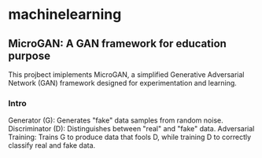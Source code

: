 # machinelearning
## MicroGAN: A GAN framework for education purpose 
This projbect imiplements MicroGAN, a simplified Generative Adversarial Network (GAN) framework designed for experimentation and learning. 
### Intro
Generator (G): Generates "fake" data samples from random noise.
Discriminator (D): Distinguishes between "real" and "fake" data.
Adversarial Training: Trains G to produce data that fools D, while training D to correctly classify real and fake data.
